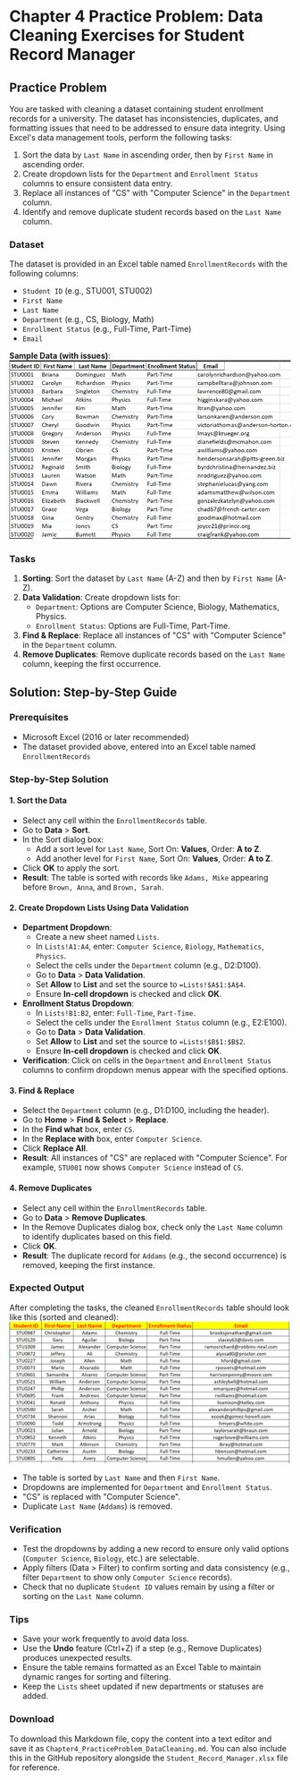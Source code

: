# Chapter 4 Practice Problem: Data Cleaning Exercises for Student Record Manager

## Practice Problem
You are tasked with cleaning a dataset containing student enrollment records for a university. The dataset has inconsistencies, duplicates, and formatting issues that need to be addressed to ensure data integrity. Using Excel's data management tools, perform the following tasks:
1. Sort the data by `Last Name` in ascending order, then by `First Name` in ascending order.
2. Create dropdown lists for the `Department` and `Enrollment Status` columns to ensure consistent data entry.
3. Replace all instances of "CS" with "Computer Science" in the `Department` column.
4. Identify and remove duplicate student records based on the `Last Name` column.

### Dataset
The dataset is provided in an Excel table named `EnrollmentRecords` with the following columns:
- `Student ID` (e.g., STU001, STU002)
- `First Name`
- `Last Name`
- `Department` (e.g., CS, Biology, Math)
- `Enrollment Status` (e.g., Full-Time, Part-Time)
- `Email`

**Sample Data (with issues)**:
<img src="/🟢 Beginner Level (Foundations)/🗂️ Chapter 4 - Data Management Basics/Practice Problems/images/og_dataset.png" width='600'></img>


### Tasks
1. **Sorting**: Sort the dataset by `Last Name` (A-Z) and then by `First Name` (A-Z).
2. **Data Validation**: Create dropdown lists for:
   - `Department`: Options are Computer Science, Biology, Mathematics, Physics.
   - `Enrollment Status`: Options are Full-Time, Part-Time.
3. **Find & Replace**: Replace all instances of "CS" with "Computer Science" in the `Department` column.
4. **Remove Duplicates**: Remove duplicate records based on the `Last Name` column, keeping the first occurrence.

## Solution: Step-by-Step Guide

### Prerequisites
- Microsoft Excel (2016 or later recommended)
- The dataset provided above, entered into an Excel table named `EnrollmentRecords`

### Step-by-Step Solution

#### 1. **Sort the Data**
- Select any cell within the `EnrollmentRecords` table.
- Go to **Data** > **Sort**.
- In the Sort dialog box:
  - Add a sort level for `Last Name`, Sort On: **Values**, Order: **A to Z**.
  - Add another level for `First Name`, Sort On: **Values**, Order: **A to Z**.
- Click **OK** to apply the sort.
- **Result**: The table is sorted with records like `Adams, Mike` appearing before `Brown, Anna`, and `Brown, Sarah`.

#### 2. **Create Dropdown Lists Using Data Validation**
- **Department Dropdown**:
  - Create a new sheet named `Lists`.
  - In `Lists!A1:A4`, enter: `Computer Science`, `Biology`, `Mathematics`, `Physics`.
  - Select the cells under the `Department` column (e.g., D2:D100).
  - Go to **Data** > **Data Validation**.
  - Set **Allow** to **List** and set the source to `=Lists!$A$1:$A$4`.
  - Ensure **In-cell dropdown** is checked and click **OK**.
- **Enrollment Status Dropdown**:
  - In `Lists!B1:B2`, enter: `Full-Time`, `Part-Time`.
  - Select the cells under the `Enrollment Status` column (e.g., E2:E100).
  - Go to **Data** > **Data Validation**.
  - Set **Allow** to **List** and set the source to `=Lists!$B$1:$B$2`.
  - Ensure **In-cell dropdown** is checked and click **OK**.
- **Verification**: Click on cells in the `Department` and `Enrollment Status` columns to confirm dropdown menus appear with the specified options.

#### 3. **Find & Replace**
- Select the `Department` column (e.g., D1:D100, including the header).
- Go to **Home** > **Find & Select** > **Replace**.
- In the **Find what** box, enter `CS`.
- In the **Replace with** box, enter `Computer Science`.
- Click **Replace All**.
- **Result**: All instances of "CS" are replaced with "Computer Science". For example, `STU001` now shows `Computer Science` instead of `CS`.

#### 4. **Remove Duplicates**
- Select any cell within the `EnrollmentRecords` table.
- Go to **Data** > **Remove Duplicates**.
- In the Remove Duplicates dialog box, check only the `Last Name` column to identify duplicates based on this field.
- Click **OK**.
- **Result**: The duplicate record for `Addams` (e.g., the second occurrence) is removed, keeping the first instance.

### Expected Output
After completing the tasks, the cleaned `EnrollmentRecords` table should look like this (sorted and cleaned):
<img src="/🟢 Beginner Level (Foundations)/🗂️ Chapter 4 - Data Management Basics/Practice Problems/images/out_dataset.png" width='600'></img>

- The table is sorted by `Last Name` and then `First Name`.
- Dropdowns are implemented for `Department` and `Enrollment Status`.
- "CS" is replaced with "Computer Science".
- Duplicate `Last Name` (`Addams`) is removed.

### Verification
- Test the dropdowns by adding a new record to ensure only valid options (`Computer Science`, `Biology`, etc.) are selectable.
- Apply filters (Data > Filter) to confirm sorting and data consistency (e.g., filter `Department` to show only `Computer Science` records).
- Check that no duplicate `Student ID` values remain by using a filter or sorting on the `Last Name` column.

### Tips
- Save your work frequently to avoid data loss.
- Use the **Undo** feature (Ctrl+Z) if a step (e.g., Remove Duplicates) produces unexpected results.
- Ensure the table remains formatted as an Excel Table to maintain dynamic ranges for sorting and filtering.
- Keep the `Lists` sheet updated if new departments or statuses are added.

### Download
To download this Markdown file, copy the content into a text editor and save it as `Chapter4_PracticeProblem_DataCleaning.md`. You can also include this in the GitHub repository alongside the `Student_Record_Manager.xlsx` file for reference.